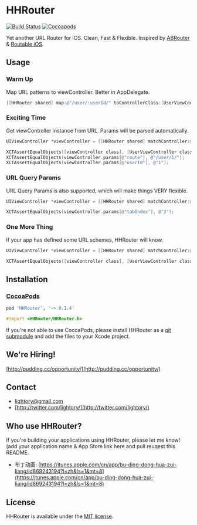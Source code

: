 HHRouter
=====
[![Build Status](https://travis-ci.org/Huohua/HHRouter.png)](https://travis-ci.org/Huohua/HHRouter)
[![Cocoapods](https://cocoapod-badges.herokuapp.com/v/HHRouter/badge.png)](http://cocoapods.org/?q=HHRouter)

Yet another URL Router for iOS. Clean, Fast & Flexible. Inspired by [ABRouter](https://github.com/aaronbrethorst/ABRouter) & [Routable iOS](https://github.com/usepropeller/routable-ios).

## Usage

### Warm Up

Map URL patterns to viewController. Better in AppDelegate.

```objective-c
[[HHRouter shared] map:@"/user/:userId/" toControllerClass:[UserViewController class]];
```

### Exciting Time
Get viewController instance from URL. Params will be parsed automatically.

```objective-c
UIViewController *viewController = [[HHRouter shared] matchController:@"/user/1/"];
```

```objective-c
XCTAssertEqualObjects([viewController class], [UserViewController class]);
XCTAssertEqualObjects(viewController.params[@"route"], @"/user/1/");
XCTAssertEqualObjects(viewController.params[@"userId"], @"1");
```

### URL Query Params

URL Query Params is also supported, which will make things VERY flexible.

```objective-c
UIViewController *viewController = [[HHRouter shared] matchController:@"/user/1/?tabIndex=3"];
```

```objective-c
XCTAssertEqualObjects(viewController.params[@"tabIndex"], @"3");
```

### One More Thing

If your app has defined some URL schemes, HHRouter will know.

```objective-c
UIViewController *viewController = [[HHRouter shared] matchController:@"hhrouter://user/1/"];
```

```objective-c
XCTAssertEqualObjects([viewController class], [UserViewController class]);
```

## Installation
### [CocoaPods](http://cocoapods.org/)

```ruby
pod 'HHRouter', '~> 0.1.4'
```

```objective-c
#import <HHRouter/HHRouter.h>
```

If you're not able to use CocoaPods, please install HHRouter as a [git submodule](http://schacon.github.com/git/user-manual.html#submodules) and add the files to your Xcode project.

## We're Hiring!
[http://pudding.cc/opportunity/](http://pudding.cc/opportunity/)

## Contact
- [lightory@gmail.com](mailto:lightory@gmail.com)
- [http://twitter.com/lightory/](http://twitter.com/lightory/)

## Who use HHRouter?
If you're building your applications using HHRouter, please let me know! (add your application name & App Store link here and pull reuqest this README.

- 布丁动画: [https://itunes.apple.com/cn/app/bu-ding-dong-hua-zui-liang/id869243194?l=zh&ls=1&mt=8](https://itunes.apple.com/cn/app/bu-ding-dong-hua-zui-liang/id869243194?l=zh&ls=1&mt=8)


## License
HHRouter is available under the [MIT license](https://github.com/Huohua/HHRouter/blob/master/LICENSE).
